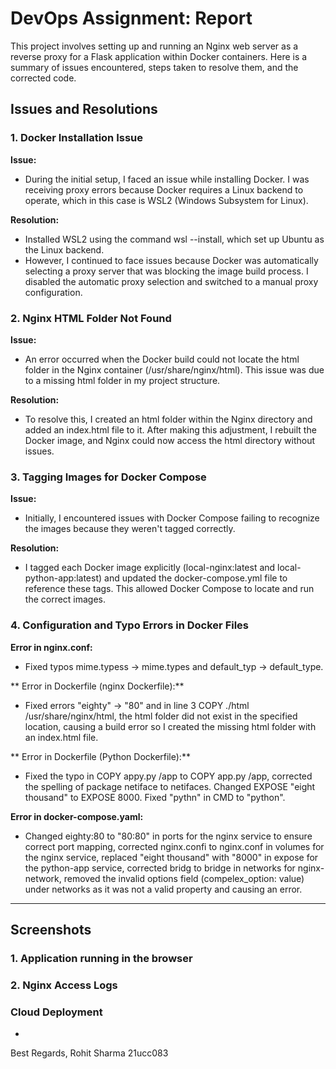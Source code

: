 # DevOps Assignment: Report

This project involves setting up and running an Nginx web server as a reverse proxy for a Flask application within Docker containers. Here is a summary of issues encountered, steps taken to resolve them, and the corrected code.

## Issues and Resolutions

### 1. Docker Installation Issue
**Issue:**
   - During the initial setup, I faced an issue while installing Docker. I was receiving proxy errors because Docker requires a Linux backend to operate, which in this case is WSL2 (Windows Subsystem for Linux).
   
**Resolution:**
   - Installed WSL2 using the command wsl --install, which set up Ubuntu as the Linux backend.
   - However, I continued to face issues because Docker was automatically selecting a proxy server that was blocking the image build process. I disabled the automatic proxy selection and switched to a manual proxy configuration.


### 2.  Nginx HTML Folder Not Found
**Issue:**
   - An error occurred when the Docker build could not locate the html folder in the Nginx container (/usr/share/nginx/html). This issue was due to a missing html folder in my project structure.
   
**Resolution:**
   - To resolve this, I created an html folder within the Nginx directory and added an index.html file to it. After making this adjustment, I rebuilt the Docker image, and Nginx could now access the html directory without issues.

### 3. Tagging Images for Docker Compose
**Issue:**
   - Initially, I encountered issues with Docker Compose failing to recognize the images because they weren't tagged correctly.
   
**Resolution:**
   - I tagged each Docker image explicitly (local-nginx:latest and local-python-app:latest) and updated the docker-compose.yml file to reference these tags. This allowed Docker Compose to locate and run the correct images.

### 4. Configuration and Typo Errors in Docker Files
**Error in nginx.conf:**
   - Fixed typos  mime.typess -> mime.types and default_typ -> default_type.
   
** Error in Dockerfile (nginx Dockerfile):**
   - Fixed errors "eighty" -> "80" and in line 3 COPY ./html /usr/share/nginx/html, the html folder did not exist in the specified location, causing a build error so I created the missing html folder with an index.html file.

** Error in Dockerfile (Python Dockerfile):**
   - Fixed the typo in COPY appy.py /app to COPY app.py /app, corrected the spelling of package netiface to netifaces. Changed EXPOSE "eight thousand" to EXPOSE 8000. Fixed "pythn" in CMD to "python".

**Error in docker-compose.yaml:**
   - Changed eighty:80 to "80:80" in ports for the nginx service to ensure correct port mapping, corrected nginx.confi to nginx.conf in volumes for the nginx service, replaced "eight thousand" with "8000" in expose for the python-app service, corrected bridg to bridge in networks for nginx-network, removed the invalid options field (compelex_option: value) under networks as it was not a valid property and causing an error.
   
---

## Screenshots

   ### 1. Application running in the browser

   ### 2. Nginx Access Logs



### Cloud Deployment
   -


Best Regards,
Rohit Sharma
21ucc083
